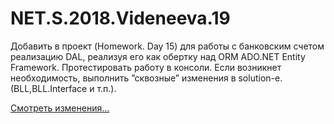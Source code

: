 # NET.S.2018.Videneeva.19

Добавить в проект (Homework. Day 15) для работы с банковским счетом реализацию DAL, реализуя его как обертку над ORM ADO.NET Entity Framework. Протестировать работу в консоли. Если возникнет необходимость, выполнить ”сквозные” изменения в solution-e. (BLL,BLL.Interface и т.п.).

[Смотреть изменения...](https://github.com/AnnaVideneeva/NET.S.2018.Videneeva/tree/master/NET.S.2018.Videneeva.14-15/NET.S.2018.Videneeva.14-15)

